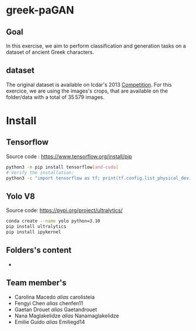 # greek-paGAN

## Goal
In this exercise, we aim to perform classification and generation tasks on a dataset of ancient Greek characters.

## dataset
The original dataset is available on Icdar's 2013 [Competition](https://faubox.rrze.uni-erlangen.de/getlink/fi8qaEMwMkc5L2Bg7tdh5L/HomerCompTraining.zip). For this exercice, we are using the images's crops, that are available on the folder/data with a total of 35 579 images.


# Install
## Tensorflow
Source code : https://www.tensorflow.org/install/pip
```bash
python3 -m pip install tensorflow[and-cuda]
# Verify the installation:
python3 -c "import tensorflow as tf; print(tf.config.list_physical_devices('GPU'))"
```

## Yolo V8
Source code: https://pypi.org/project/ultralytics/
```bash
conda create --name yolo python=3.10
pip install ultralytics
pip install ipykernel
```

## Folders's content
- 

## Team member's
- Carolina Macedo *alias* carolisteia
- Fengyi Chen *alias* chenfen11
- Gaetan Drouet *alias* Gaetandrouet
- Nana Maglakelidze *alias* Nanamaglakelidze
- Emilie Guido *alias* Emiliegd14
